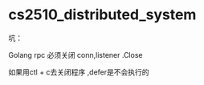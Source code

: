 # cs2510_distributed_system



坑：

Golang rpc 必须关闭 conn,listener .Close

如果用ctl + c去关闭程序 ,defer是不会执行的

